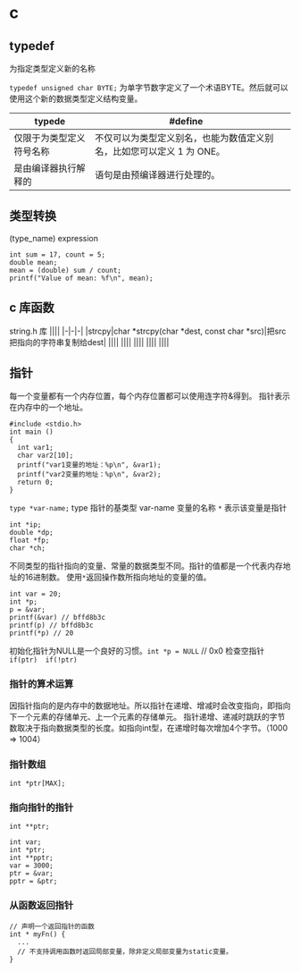 # c
## typedef

为指定类型定义新的名称

`typedef unsigned char BYTE;` 为单字节数字定义了一个术语BYTE。然后就可以使用这个新的数据类型定义结构变量。

|typede|#define||
|-|-|-|
|仅限于为类型定义符号名称|不仅可以为类型定义别名，也能为数值定义别名，比如您可以定义 1 为 ONE。||
|是由编译器执行解释的|语句是由预编译器进行处理的。||

## 类型转换

(type_name) expression

```
int sum = 17, count = 5;
double mean;
mean = (double) sum / count;
printf("Value of mean: %f\n", mean);
```

## c 库函数

string.h 库
||||
|-|-|-|
|strcpy|char *strcpy(char *dest, const char *src)|把src把指向的字符串复制给dest|
||||
||||
||||
||||
||||

## 指针

每一个变量都有一个内存位置，每个内存位置都可以使用连字符&得到。
指针表示在内存中的一个地址。

```
#include <stdio.h>
int main ()
{
  int var1;
  char var2[10];
  printf("var1变量的地址：%p\n", &var1);
  printf("var2变量的地址：%p\n", &var2);
  return 0;
}
```

`type *var-name;`
type 指针的基类型
var-name 变量的名称
`*` 表示该变量是指针
```
int *ip;
double *dp;
float *fp;
char *ch;
```
不同类型的指针指向的变量、常量的数据类型不同。指针的值都是一个代表内存地址的16进制数。
使用`*`返回操作数所指向地址的变量的值。
```
int var = 20;
int *p;
p = &var;
printf(&var) // bffd8b3c
printf(p) // bffd8b3c
printf(*p) // 20
```
初始化指针为NULL是一个良好的习惯。`int *p = NULL` // 0x0
检查空指针`if(ptr)  if(!ptr)`

### 指针的算术运算

因指针指向的是内存中的数据地址。所以指针在递增、增减时会改变指向，即指向下一个元素的存储单元、上一个元素的存储单元。
指针递增、递减时跳跃的字节数取决于指向数据类型的长度。如指向int型，在递增时每次增加4个字节。（1000 => 1004）

### 指针数组

`int *ptr[MAX];`

### 指向指针的指针

`int **ptr;`
```
int var;
int *ptr;
int **pptr;
var = 3000;
ptr = &var;
pptr = &ptr;
```

### 从函数返回指针

```
// 声明一个返回指针的函数
int * myFn() {
  ...
  // 不支持调用函数时返回局部变量，除非定义局部变量为static变量。
}

```



